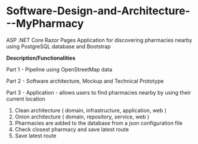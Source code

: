 # Software-Design-and-Architecture---MyPharmacy

ASP .NET Core Razor Pages Application for discovering pharmacies nearby using PostgreSQL database and Bootstrap

**__Description/Functionalities__**

Part 1 - Pipeline using OpenStreetMap data

Part 2 - Software architecture, Mockup and Technical Prototype

Part 3 - Application - allows users to find pharmacies nearby by using their current location



1. Clean architecture ( domain, infrastructure, application, web )
2. Onion architecture ( domain, repository, service, web )
3. Pharmacies are added to the database from a json configuration file
4. Check closest pharmacy and save latest route
5. Save latest route
